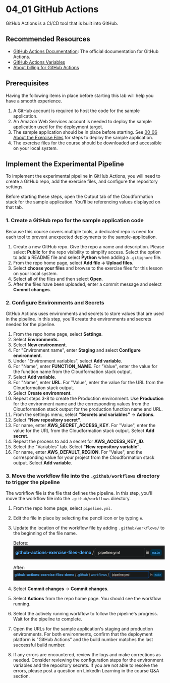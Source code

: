 # 04_01 GitHub Actions
GitHub Actions is a CI/CD tool that is built into GitHub. 

## Recommended Resources
- [GitHub Actions Documentation](https://docs.github.com/en/actions): The official documentation for GitHub Actions.
- [GitHub Actions Variables](https://docs.github.com/en/actions/learn-github-actions/variables)
- [About billing for GitHub Actions](https://docs.github.com/en/billing/managing-billing-for-github-actions/about-billing-for-github-actions)

## Prerequisites
Having the following items in place before starting this lab will help you have a smooth experience.

1. A GitHub account is required to host the code for the sample application.
2. An Amazon Web Services account is needed to deploy the sample application used for the deployment target.
3. The sample application should be in place before starting. See [00_06 About the Exercise Files](../../ch0_introduction/00_06_about_the_exercise_files/README.md) for steps to deploy the sample application.
4. The exercise files for the course should be downloaded and accessible on your local system.

## Implement the Experimental Pipeline
To implement the experimental pipeline in GitHub Actions, you will need to create a GitHub repo, add the exercise files, and configure the repository settings.

Before starting these steps, open the Output tab of the Cloudformation stack for the sample application. You'll be referencing values displayed on that tab.

### 1. Create a GitHub repo for the sample application code
Because this course covers multiple tools, a dedicated repo is need for each tool to prevent unexpected deployments to the sample-application.

1. Create a new GitHub repo. Give the repo a name and description. Please select **Public** for the repo visibility to simplify access. Select the option to add a README file and select **Python** when adding a `.gitignore` file.
2. From the repo home page, select **Add file -> Upload files**.
3. Select **choose your files** and browse to the exercise files for this lesson on your local system.
4. Select all of the files and then select **Open**.
5. After the files have been uploaded, enter a commit message and select **Commit changes**.


### 2. Configure Environments and Secrets
GitHub Actions uses environments and secrets to store values that are used in the pipeline.  In this step, you'll create the environments and secrets needed for the pipeline.

1. From the repo home page, select **Settings**.
2. Select **Environments**.
3. Select **New environment**.
4. For "Environment name", enter **Staging** and select **Configure environment**.
5. Under "Environment variables", select **Add variable**.
6. For "Name", enter **FUNCTION_NAME**.  For "Value", enter the value for the function name from the Cloudformation stack output.
7. Select **Add variable**.
8. For "Name", enter **URL**.  For "Value", enter the value for the URL from the Cloudformation stack output.
9. Select **Create environment**.
10. Repeat steps 3-8 to create the Production environment.  Use **Production** for the environment name and the corresponding values from the Cloudformation stack output for the production function name and URL.
11. From the settings menu, select **"Secrets and variables"** -> **Actions**.
12. Select **"New repository secret"**.
13. For name, enter **AWS_SECRET_ACCESS_KEY**. For "Value", enter the value for the URL from the Cloudformation stack output.  Select **Add secret**.
14. Repeat the process to add a secret for **AWS_ACCESS_KEY_ID**.
15. Select the "Variables" tab.  Select **"New repository variable"**.
16. For name, enter **AWS_DEFAULT_REGION**. For "Value", and the corresponding value for your project from the Cloudformation stack output.  Select **Add variable**.

### 3. Move the workflow file into the `.github/workflows` directory to trigger the pipeline
The workflow file is the file that defines the pipeline.  In this step, you'll move the workflow file into the `.github/workflows` directory.

1. From the repo home page, select `pipeline.yml`.
1. Edit the file in place by selecting the pencil icon or by typing `e`.
1. Update the location of the workflow file by adding `.github/workflows/` to the beginning of the file name.

    Before:
    ![Rename workflow file - Before](./0-github-actions-rename-workflow-before.png)

    After:
    ![Rename workflow file - After](./1-github-actions-rename-workflow-after.png)

1. Select **Commit changes** -> **Commit changes**.
1. Select **Actions** from the repo home page.  You should see the workflow running.
1. Select the actively running workflow to follow the pipeline's progress. Wait for the pipeline to complete.  
1. Open the URLs for the sample application's staging and production environments. For both environments, confirm that the deployment platform is "GitHub Actions" and the build number matches the last successful build number.
1. If any errors are encountered, review the logs and make corrections as needed. Consider reviewing the configuration steps for the environment variables and the repository secrets. If you are not able to resolve the errors, please post a question on LinkedIn Learning in the course Q&A section.